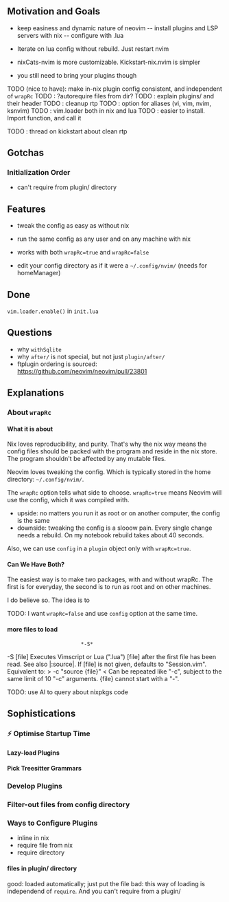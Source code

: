 #

## Motivation and Goals

- keep easiness and dynamic nature of neovim
-- install plugins and LSP servers with nix
-- configure with .lua
- Iterate on lua config without rebuild. Just restart nvim

- nixCats-nvim is more customizable. Kickstart-nix.nvim is simpler
- you still need to bring your plugins though


TODO (nice to have): make in-nix plugin config consistent, and independent of `wrapRc`
TODO : ?autorequire files from dir?
TODO : explain plugins/ and their header
TODO : cleanup rtp
TODO : option for aliases (vi, vim, nvim, ksnvim)
TODO : vim.loader both in nix and lua
TODO : easier to install. Import function, and call it

TODO : thread on kickstart about clean rtp


## Gotchas
### Initialization Order
- can't require from plugin/ directory


## Features
- tweak the config as easy as without nix
- run the same config as any user and on any machine with nix
- works with both `wrapRc=true` and `wrapRc=false`

- edit your config directory as if it were a `~/.config/nvim/` (needs for homeManager)

## Done
`vim.loader.enable()` in `init.lua`


## Questions
- why `withSqlite`
- why `after/` is not special, but not just `plugin/after/`
- ftplugin ordering is sourced: https://github.com/neovim/neovim/pull/23801


## Explanations

### About `wrapRc`

#### What it is about

Nix loves reproducibility, and purity. That's why the nix way means the config files should be packed with the program and reside in the nix store. The program shouldn't be affected by any mutable files.

Neovim loves tweaking the config. Which is typically stored in the home directory: `~/.config/nvim/`.

The `wrapRc` option tells what side to choose. `wrapRc=true` means Neovim will use the config, which it was compiled with.
- upside: no matters you run it as root or on another computer, the config is the same
- downside: tweaking the config is a slooow pain. Every single change needs a rebuild. On my notebook rebuild takes about 40 seconds.

Also, we can use `config` in a `plugin` object only with `wrapRc=true`.

#### Can We Have Both?

The easiest way is to make two packages, with and without wrapRc. The first is for everyday, the second is to run as root and on other machines.

I do believe so. The idea is to 

TODO: I want `wrapRc=false` and use `config` option at the same time.

#### more files to load
							*-S*
-S [file]	Executes Vimscript or Lua (".lua") [file] after the first file
		has been read. See also |:source|. If [file] is not given,
		defaults to "Session.vim". Equivalent to: >
			-c "source {file}"
<		Can be repeated like "-c", subject to the same limit of 10
		"-c" arguments. {file} cannot start with a "-".

TODO: use AI to query about nixpkgs code


## Sophistications

### :zap: Optimise Startup Time

#### Lazy-load Plugins

#### Pick Treesitter Grammars

### Develop Plugins

### Filter-out files from config directory

### Ways to Configure Plugins

- inline in nix
- require file from nix
- require directory

#### files in plugin/ directory
good: loaded automatically; just put the file
bad: this way of loading is independend of `require`. And you can't require from a plugin/
